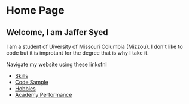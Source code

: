 # Home Page
## Welcome, I am Jaffer Syed

I am a student of Uiversity of Missouri Columbia (Mizzou). I don't like to code but it is improtant for the degree that is why I take it.

Navigate my website using these linksfnl 

* [Skills](./skills.md)
* [Code Sample](./code_sample.md)
* [Hobbies](./hobby.md)
* [Academy Performance](./marks.md)
